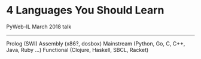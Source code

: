# 4 Languages You Should Learn

PyWeb-IL March 2018 talk

---

Prolog (SWI)
Assembly (x86?, dosbox)
Mainstream (Python, Go, C, C++, Java, Ruby ...)
Functional (Clojure, Haskell, SBCL, Racket)
